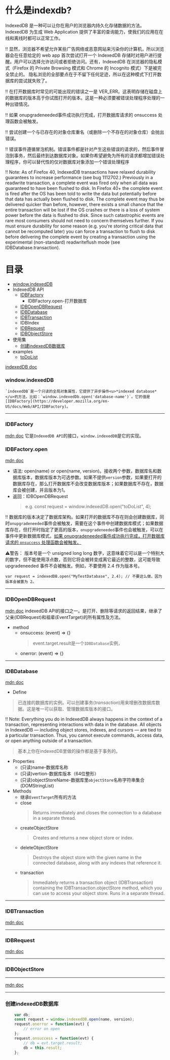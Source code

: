 # 什么是indexdb?
IndexedDB 是一种可以让你在用户的浏览器内持久化存储数据的方法。IndexedDB 为生成 Web Application 提供了丰富的查询能力，使我们的应用在在线和离线时都可以正常工作。

‼️ 显然，浏览器不希望允许某些广告网络或恶意网站来污染你的计算机，所以浏览器会在任意给定的 web app 首次尝试打开一个 IndexedDB 存储时对用户进行提醒。用户可以选择允许访问或者拒绝访问。还有，IndexedDB 在浏览器的隐私模式（Firefox 的 Private Browsing 模式和 Chrome 的 Incognito 模式）下是被完全禁止的。 隐私浏览的全部要点在于不留下任何足迹，所以在这种模式下打开数据库的尝试就失败了。

‼️ 在打开数据库时常见的可能出现的错误之一是 VER_ERR。这表明存储在磁盘上的数据库的版本高于你试图打开的版本。这是一种必须要被错误处理程序处理的一种出错情况。

‼️ 如果 onupgradeneeded事件成功执行完成，打开数据库请求的 onsuccess 处理函数会被触发。

‼️ 尝试创建一个与已存在的对象仓库重名（或删除一个不存在的对象仓库）会抛出错误。

‼️ 错误事件遵循冒泡机制。错误事件都是针对产生这些错误的请求的，然后事件冒泡到事务，然后最终到达数据库对象。如果你希望避免为所有的请求都增加错误处理程序，你可以替代性的仅对数据库对象添加一个错误处理程序

‼️ Note: As of Firefox 40, IndexedDB transactions have relaxed durability guarantees to increase performance (see bug 1112702.) Previously in a readwrite transaction, a complete event was fired only when all data was guaranteed to have been flushed to disk. In Firefox 40+ the complete event is fired after the OS has been told to write the data but potentially before that data has actually been flushed to disk. The complete event may thus be delivered quicker than before, however, there exists a small chance that the entire transaction will be lost if the OS crashes or there is a loss of system power before the data is flushed to disk. Since such catastrophic events are rare most consumers should not need to concern themselves further. If you must ensure durability for some reason (e.g. you're storing critical data that cannot be recomputed later) you can force a transaction to flush to disk before delivering the complete event by creating a transaction using the experimental (non-standard) readwriteflush mode (see IDBDatabase.transaction).



# 目录
* [window.indexedDB](#window.indexedDB)
* IndexedDB API
    * [IDBFactory](#IDBFactory)
        * IDBFactory.open-打开数据库
    * [IDBOpenDBRequest](#IDBOpenDBRequest)
    * [IDBDatabase](#IDBDatabase)
    * [IDBTransaction](#IDBTransaction)
    * IDBIndex
    * [IDBRequest](#IDBRequest)
    * [IDBObjectStore](#IDBObjectStore)
* 使用集
    * [创建indexedDB数据库](#创建indexedDB数据库)
* examples
    * [toDoList](https://github.com/mdn/to-do-notifications)


[indexedDB doc](https://developer.mozilla.org/en-US/docs/Web/API/IndexedDB_API)

### window.indexedDB
    `indexedDB`是一个只读的全局对象属性，它提供了异步操作<u>*indexed database*</u>的方法，比如：`window.indexedDb.open('database-name')`。它的值是[IDBFactory](https://developer.mozilla.org/en-US/docs/Web/API/IDBFactory)。
--------------------------------

### IDBFactory
[mdn doc](https://developer.mozilla.org/en-US/docs/Web/API/IDBFactory)
    它是`IndexedDB API`的接口，`window.indexedDB`是它的实现。

### IDBFactory.open
[mdn doc](https://developer.mozilla.org/en-US/docs/Web/API/IDBFactory/open)
* 语法: open(name) or open(name, version)。接收两个参数，数据库名和数据库版本，数据库版本为可选参数。如果不提供`version`参数，如果要打开的数据库存在，那么打开数据库不会改变数据库版本；如果数据库不存在，数据库会被创建，并且版本为1。
* 返回：IDBOpenDBRequest
    >e.g.
    const request = window.indexedDB.open("toDoList", 4);

‼️ 数据库的版本决定了数据库架构。如果打开的数据库不存在则会创建数据库，同时`onupgradeneeded`事件会被触发，需要在这个事件中创建数据库模式；如果数据库存在，但打开时指定了更高的版本，`onupgradeneeded`事件也会被触发，可以在事件中更新数据库模式。<u>如果 onupgradeneeded事件成功执行完成，打开数据库请求的 `onsuccess` 处理函数会被触发。</u>

⚠️警告： 版本号是一个 unsigned long long 数字，这意味着它可以是一个特别大的数字，但不能使用浮点数，否则它将会被转变成离它最近的整数，这可能导致 upgradeneeded 事件不会被触发。例如，不要使用 2.4 作为版本号。

    var request = indexedDB.open("MyTestDatabase", 2.4); // 不要这么做，因为版本会被置为 2。

--------------------------------
### IDBOpenDBRequest
[mdn doc](https://developer.mozilla.org/en-US/docs/Web/API/IDBOpenDBRequest)
    indexedDB API的接口之一。是打开、删除等请求的返回结果，继承了父亲(IDBRequest)和祖辈(EventTarget)的所有属性及方法。
    
* method
    * onsuccess: (event) => {}
        > event.target.result是一个`IDBDatabase`实例，
    * onerror: (event) => {}

--------------------------------
### IDBDatabase
[mdn doc](https://developer.mozilla.org/en-US/docs/Web/API/IDBDatabase)
* Define
>已连接的数据库的实例。可以创建事务(*transaction*)用来增删改数据库数据。这是唯一可以获取、管理数据库版本的接口。

‼️ Note: Everything you do in IndexedDB always happens in the context of a transaction, representing interactions with data in the database. All objects in IndexedDB — including object stores, indexes, and cursors — are tied to a particular transaction. Thus, you cannot execute commands, access data, or open anything outside of a transaction.
>基本上你在indexedDB里做的操作都是基于事务的。

* Properties
    * (只读)name-数据库名称
    * (只读)vertion-数据库版本（64位整形）
    * (只读)objectStoreName-数据库里`objectStore`名称字符串集合(DOMStringList)
* Methods
    * 继承`EventTarget`所有的方法
    * close
        >Returns immediately and closes the connection to a database in a separate thread.
    * createObjectStore
        >Creates and returns a new object store or index.
    * deleteObjectStore
        >Destroys the object store with the given name in the connected database, along with any indexes that reference it.
    * transaction
        >Immediately returns a transaction object (IDBTransaction) containing the IDBTransaction.objectStore method, which you can use to access your object store. Runs in a separate thread.

--------------
### IDBTransaction
[mdn doc](https://developer.mozilla.org/en-US/docs/Web/API/IDBTransaction)

--------------
### IDBRequest
[mdn doc](https://developer.mozilla.org/en-US/docs/Web/API/IDBRequest)

--------------



### IDBObjectStore
--------------
[mdn doc](https://developer.mozilla.org/en-US/docs/Web/API/IDBObjectStore)

---------------




### 创建indexedDB数据库
```javascript
    var db;
    const request = window.indexedDB.open(name, version);
    request.onerror = function(evt) {
        // error on open
    };
    request.onsuccess = function(evt) {
        // db = evt.target.result;
        db = this.result;
    };
```